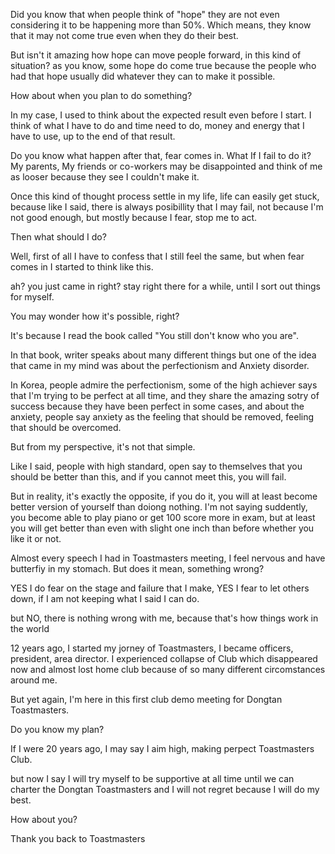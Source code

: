 
Did you know that when people think of "hope" they are not even considering it to be happening more than 50%.
Which means, they know that it may not come true even when they do their best.

But isn't it amazing how hope can move people forward, in this kind of situation? 
as you know, some hope do come true because the people who had that hope usually did whatever they can to make it possible.  

How about when you plan to do something?

In my case, I used to think about the expected result even before I start. I think of what I have to do and time need to do, money and energy that I have to use, up to the end of that result. 

Do you know what happen after that, fear comes in.
What If I fail to do it? My parents, My friends or co-workers may be disappointed and think of me as looser because they see I couldn't make it.

Once this kind of thought process settle in my life, life can easily get stuck, because like I said, there is always posibillity that I may fail, not because I'm not good enough, but mostly because I fear, stop me to act.

Then what should I do?

Well, first of all I have to confess that I still feel the same, but when fear comes in I started to think like this.

ah? you just came in right? stay right there for a while, until I sort out things for myself.

You may wonder how it's possible, right?

It's because I read the book called "You still don't know who you are".

In that book, writer speaks about many different things but one of the idea that came in my mind was about the perfectionism and Anxiety disorder.

In Korea, people admire the perfectionism, some of the high achiever says that I'm trying to be perfect at all time, and they share the amazing sotry of success because they have been perfect in some cases, and about the anxiety, people say anxiety as the feeling that should be removed, feeling that should be overcomed. 

But from my perspective, it's not that simple.

Like I said, people with high standard, open say to themselves that you should be better than this, and if you cannot meet this, you will fail.

But in reality, it's exactly the opposite, if you do it, you will at least become better version of yourself than doiong nothing. I'm not saying suddently, you become able to play piano or get 100 score more in exam, but at least you will get better than even with slight one inch than before whether you like it or not.

Almost every speech I had in Toastmasters meeting, I feel nervous and have butterfiy in my stomach. But does it mean, something wrong? 

YES I do fear on the stage and failure that I make,  YES I fear to let others down, if I am not keeping what I said I can do.

but NO, there is nothing wrong with me, because that's how things work in the world

12 years ago, I started my jorney of Toastmasters, I became officers, president, area director. I experienced collapse of Club which disappeared now and almost lost home club because of so many different circomstances around me.

But yet again, I'm here in this first club demo meeting for Dongtan Toastmasters.

Do you know my plan?

If I were 20 years ago, I may say I aim high, making perpect Toastmasters Club. 

but now I say I will try myself to be supportive at all time until we can charter the Dongtan Toastmasters and I will not regret because I will do my best. 

How about you?

Thank you back to Toastmasters














